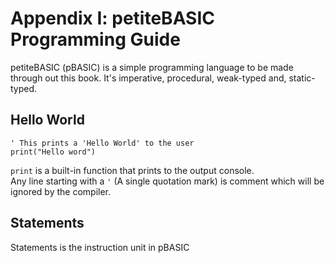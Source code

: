 # Appendix I: petiteBASIC Programming Guide
petiteBASIC (pBASIC) is a simple programming language to be made through out this book. It's imperative, procedural, weak-typed and, static-typed.


## Hello World
```basic
' This prints a 'Hello World' to the user
print("Hello word")
```
`print` is a built-in function that prints to the output console.  
Any line starting with a `'` (A single quotation mark) is comment which will be ignored by the compiler.
## Statements
Statements is the instruction unit in pBASIC 